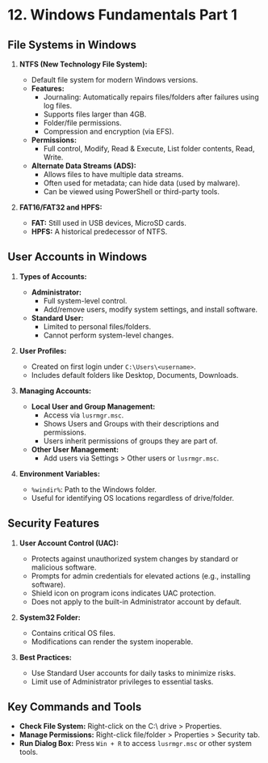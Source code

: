
# 12. Windows Fundamentals Part 1

## File Systems in Windows

1. **NTFS (New Technology File System):**
   - Default file system for modern Windows versions.
   - **Features:**
     - Journaling: Automatically repairs files/folders after failures using log files.
     - Supports files larger than 4GB.
     - Folder/file permissions.
     - Compression and encryption (via EFS).
   - **Permissions:**
     - Full control, Modify, Read & Execute, List folder contents, Read, Write.
   - **Alternate Data Streams (ADS):**
     - Allows files to have multiple data streams.
     - Often used for metadata; can hide data (used by malware).
     - Can be viewed using PowerShell or third-party tools.

2. **FAT16/FAT32 and HPFS:**
   - **FAT:** Still used in USB devices, MicroSD cards.
   - **HPFS:** A historical predecessor of NTFS.

## User Accounts in Windows

1. **Types of Accounts:**
   - **Administrator:** 
     - Full system-level control.
     - Add/remove users, modify system settings, and install software.
   - **Standard User:** 
     - Limited to personal files/folders.
     - Cannot perform system-level changes.

2. **User Profiles:**
   - Created on first login under `C:\Users\<username>`.
   - Includes default folders like Desktop, Documents, Downloads.

3. **Managing Accounts:**
   - **Local User and Group Management:**
     - Access via `lusrmgr.msc`.
     - Shows Users and Groups with their descriptions and permissions.
     - Users inherit permissions of groups they are part of.
   - **Other User Management:**
     - Add users via Settings > Other users or `lusrmgr.msc`.

4. **Environment Variables:**
   - `%windir%`: Path to the Windows folder.
   - Useful for identifying OS locations regardless of drive/folder.

## Security Features

1. **User Account Control (UAC):**
   - Protects against unauthorized system changes by standard or malicious software.
   - Prompts for admin credentials for elevated actions (e.g., installing software).
   - Shield icon on program icons indicates UAC protection.
   - Does not apply to the built-in Administrator account by default.

2. **System32 Folder:**
   - Contains critical OS files.
   - Modifications can render the system inoperable.

3. **Best Practices:**
   - Use Standard User accounts for daily tasks to minimize risks.
   - Limit use of Administrator privileges to essential tasks.

## Key Commands and Tools
- **Check File System:** Right-click on the C:\ drive > Properties.
- **Manage Permissions:** Right-click file/folder > Properties > Security tab.
- **Run Dialog Box:** Press `Win + R` to access `lusrmgr.msc` or other system tools.
